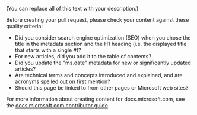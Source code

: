 (You can replace all of this text with your description.)

Before creating your pull request, please check your content against these quality criteria:

- Did you consider search engine optimization (SEO) when you chose the title in the metadata section and the H1 heading (i.e. the displayed title that starts with a single #)?
- For new articles, did you add it to the table of contents?
- Did you update the "ms.date" metadata for new or significantly updated articles?
- Are technical terms and concepts introduced and explained, and are acronyms spelled out on first mention?
- Should this page be linked to from other pages or Microsoft web sites?

For more information about creating content for docs.microsoft.com, see the [docs.microsoft.com contributor guide](https://docs.microsoft.com/contribute/).

